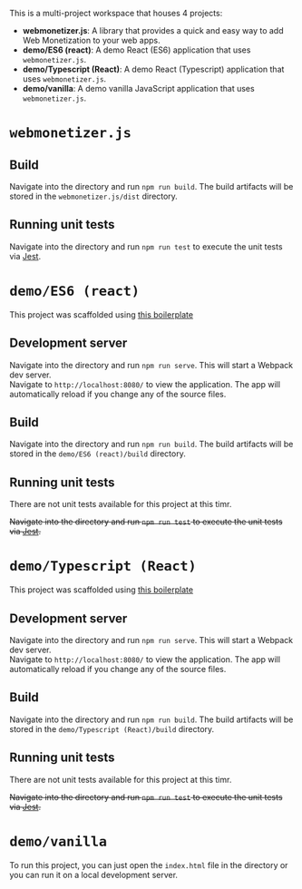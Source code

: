 This is a multi-project workspace that houses 4 projects:

- **webmonetizer.js**: A library that provides a quick and easy way to add Web Monetization to your web apps.
- **demo/ES6 (react)**: A demo React (ES6) application that uses `webmonetizer.js`.
- **demo/Typescript (React)**: A demo React (Typescript) application that uses `webmonetizer.js`.
- **demo/vanilla**: A demo vanilla JavaScript application that uses `webmonetizer.js`.

# `webmonetizer.js`

## Build
Navigate into the directory and run `npm run build`. The build artifacts will be stored in the `webmonetizer.js/dist` directory.

## Running unit tests
Navigate into the directory and run `npm run test` to execute the unit tests via [Jest](https://github.com/facebook/jest).

# `demo/ES6 (react)`
This project was scaffolded using [this boilerplate](https://github.com/Overrideveloper/react-webpack-boilerplate)

## Development server
Navigate into the directory and run `npm run serve`. This will start a Webpack dev server.
<br/> Navigate to `http://localhost:8080/` to view the application. The app will automatically reload if you change any of the source files. 

## Build
Navigate into the directory and run `npm run build`. The build artifacts will be stored in the `demo/ES6 (react)/build` directory.

## Running unit tests
There are not unit tests available for this project at this timr.

~~Navigate into the directory and run `npm run test` to execute the unit tests via [Jest](https://github.com/facebook/jest).~~

# `demo/Typescript (React)`
This project was scaffolded using [this boilerplate](https://github.com/Overrideveloper/react-webpack-boilerplate-ts)

## Development server
Navigate into the directory and run `npm run serve`. This will start a Webpack dev server.
<br/> Navigate to `http://localhost:8080/` to view the application. The app will automatically reload if you change any of the source files. 

## Build
Navigate into the directory and run `npm run build`. The build artifacts will be stored in the `demo/Typescript (React)/build` directory.

## Running unit tests
There are not unit tests available for this project at this timr.

~~Navigate into the directory and run `npm run test` to execute the unit tests via [Jest](https://github.com/facebook/jest).~~

# `demo/vanilla`

To run this project, you can just open the `index.html` file in the directory or you can run it on a local development server.